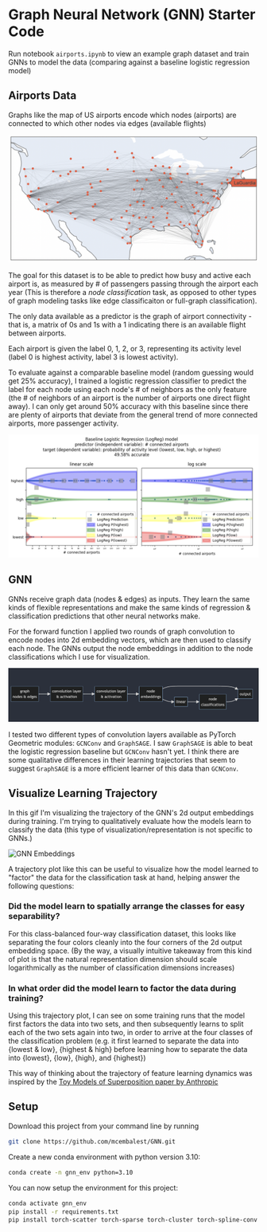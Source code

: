 # Graph Neural Network (GNN) Starter Code

Run notebook `airports.ipynb` to view an example graph dataset and train GNNs to model the data (comparing against a baseline logistic regression model)

## Airports Data

Graphs like the map of US airports encode which nodes (airports) are connected to which other nodes via edges (available flights)

![Airports dataset](img/airports.png "Airports dataset")

The goal for this dataset is to be able to predict how busy and active each airport is, as measured by # of passengers passing through the airport each year (This is therefore a *node classification* task, as opposed to other types of graph modeling tasks like edge classificaiton or full-graph classification). 

The only data available as a predictor is the graph of airport connectivity - that is, a matrix of 0s and 1s with a 1 indicating there is an available flight between airports. 

Each airport is given the label 0, 1, 2, or 3, representing its activity level (label 0 is highest activity, label 3 is lowest activity).

To evaluate against a comparable baseline model (random guessing would get 25% accuracy), I trained a logistic regression classifier to predict the label for each node using each node's # of neighbors as the only feature (the # of neighbors of an airport is the number of airports one direct flight away). I can only get around 50% accuracy with this baseline since there are plenty of airports that deviate from the general trend of more connected airports, more passenger activity.

![Logistic Regression baseline](img/logreg.png "Logistic Regression baseline")

## GNN

GNNs receive graph data (nodes & edges) as inputs. They learn the same kinds of flexible representations and make the same kinds of regression & classification predictions that other neural networks make.

For the forward function I applied two rounds of graph convolution to encode nodes into 2d embedding vectors, which are then used to classify each node. The GNNs output the node embeddings in addition to the node classifications which I use for visualization.

![GNN Forward Function](img/gnn_forward.png "GNN Forward Function")

I tested two different types of convolution layers available as PyTorch Geometric modules: `GCNConv` and `GraphSAGE`. I saw `GraphSAGE` is able to beat the logistic regression baseline but `GCNConv` hasn't yet. I think there are some qualitative differences in their learning trajectories that seem to suggest `GraphSAGE` is a more efficient learner of this data than `GCNConv`.

## Visualize Learning Trajectory

In this gif I'm visualizing the trajectory of the GNN's 2d output embeddings during training. I'm trying to qualitatively evaluate how the models learn to classify the data (this type of visualization/representation is not specific to GNNs.)

![GNN Embeddings](img/trajectories.gif "Trajectory of GNN 2d node embeddings during training")

A trajectory plot like this can be useful to visualize how the model learned to "factor" the data for the classification task at hand, helping answer the following questions: 

### Did the model learn to spatially arrange the classes for easy separability? 

For this class-balanced four-way classification dataset, this looks like separating the four colors cleanly into the four corners of the 2d output embedding space. (By the way, a visually intuitive takeaway from this kind of plot is that the natural representation dimension should scale logarithmically as the number of classification dimensions increases)

### In what order did the model learn to factor the data during training? 

Using this trajectory plot, I can see on some training runs that the model first factors the data into two sets, and then subsequently learns to split each of the two sets again into two, in order to arrive at the four classes of the classification problem (e.g. it first learned to separate the data into {lowest & low}, {highest & high} before learning how to separate the data into {lowest}, {low}, {high}, and {highest})

This way of thinking about the trajectory of feature learning dynamics was inspired by the [Toy Models of Superposition paper by Anthropic](https://transformer-circuits.pub/2022/toy_model/index.html#learning)

## Setup

Download this project from your command line by running

```bash
git clone https://github.com/mcembalest/GNN.git
```

Create a new conda environment with python version 3.10:

```bash
conda create -n gnn_env python=3.10
```

You can now setup the environment for this project:

```bash
conda activate gnn_env
pip install -r requirements.txt
pip install torch-scatter torch-sparse torch-cluster torch-spline-conv torch-geometric -f https://data.pyg.org/whl/torch-1.12.0+cpu.html
```
